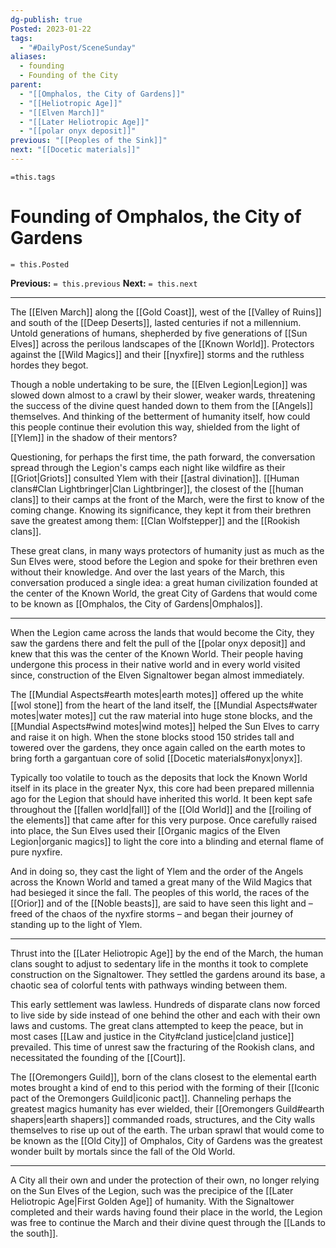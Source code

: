 ```yaml
---
dg-publish: true
Posted: 2023-01-22
tags:
  - "#DailyPost/SceneSunday"
aliases:
  - founding
  - Founding of the City
parent:
  - "[[Omphalos, the City of Gardens]]"
  - "[[Heliotropic Age]]"
  - "[[Elven March]]"
  - "[[Later Heliotropic Age]]"
  - "[[polar onyx deposit]]"
previous: "[[Peoples of the Sink]]"
next: "[[Docetic materials]]"
---
```

`=this.tags`
# Founding of Omphalos, the City of Gardens
`= this.Posted`

**Previous:** `= this.previous`
**Next:** `= this.next`

---

The [[Elven March]] along the [[Gold Coast]], west of the [[Valley of Ruins]] and south of the [[Deep Deserts]], lasted centuries if not a millennium. Untold generations of humans, shepherded by five generations of [[Sun Elves]] across the perilous landscapes of the [[Known World]]. Protectors against the [[Wild Magics]] and their [[nyxfire]] storms and the ruthless hordes they begot.

Though a noble undertaking to be sure, the [[Elven Legion|Legion]] was slowed down almost to a crawl by their slower, weaker wards, threatening the success of the divine quest handed down to them from the [[Angels]] themselves. And thinking of the betterment of humanity itself, how could this people continue their evolution this way, shielded from the light of [[Ylem]] in the shadow of their mentors?

Questioning, for perhaps the first time, the path forward, the conversation spread through the Legion's camps each night like wildfire as their [[Griot|Griots]] consulted Ylem with their [[astral divination]]. [[Human clans#Clan Lightbringer|Clan Lightbringer]], the closest of the [[human clans]] to their camps at the front of the March, were the first to know of the coming change. Knowing its significance, they kept it from their brethren save the greatest among them: [[Clan Wolfstepper]] and the [[Rookish clans]].

These great clans, in many ways protectors of humanity just as much as the Sun Elves were, stood before the Legion and spoke for their brethren even without their knowledge. And over the last years of the March, this conversation produced a single idea: a great human civilization founded at the center of the Known World, the great City of Gardens that would come to be known as [[Omphalos, the City of Gardens|Omphalos]].

---

When the Legion came across the lands that would become the City, they saw the gardens there and felt the pull of the [[polar onyx deposit]] and knew that this was the center of the Known World. Their people having undergone this process in their native world and in every world visited since, construction of the Elven Signaltower began almost immediately.

The [[Mundial Aspects#earth motes|earth motes]] offered up the white [[wol stone]] from the heart of the land itself, the [[Mundial Aspects#water motes|water motes]] cut the raw material into huge stone blocks, and the [[Mundial Aspects#wind motes|wind motes]] helped the Sun Elves to carry and raise it on high. When the stone blocks stood 150 strides tall and towered over the gardens, they once again called on the earth motes to bring forth a gargantuan core of solid [[Docetic materials#onyx|onyx]].

Typically too volatile to touch as the deposits that lock the Known World itself in its place in the greater Nyx, this core had been prepared millennia ago for the Legion that should have inherited this world. It been kept safe throughout the [[fallen world|fall]] of the [[Old World]] and the [[roiling of the elements]] that came after for this very purpose. Once carefully raised into place, the Sun Elves used their [[Organic magics of the Elven Legion|organic magics]] to light the core into a blinding and eternal flame of pure nyxfire.

And in doing so, they cast the light of Ylem and the order of the Angels across the Known World and tamed a great many of the Wild Magics that had besieged it since the fall. The peoples of this world, the races of the [[Orior]] and of the [[Noble beasts]], are said to have seen this light and – freed of the chaos of the nyxfire storms – and began their journey of standing up to the light of Ylem.

---

Thrust into the [[Later Heliotropic Age]] by the end of the March, the human clans sought to adjust to sedentary life in the months it took to complete construction on the Signaltower. They settled the gardens around its base, a chaotic sea of colorful tents with pathways winding between them.

This early settlement was lawless. Hundreds of disparate clans now forced to live side by side instead of one behind the other and each with their own laws and customs. The great clans attempted to keep the peace, but in most cases [[Law and justice in the City#cland justice|cland justice]] prevailed. This time of unrest saw the fracturing of the Rookish clans, and necessitated the founding of the [[Court]].

The [[Oremongers Guild]], born of the clans closest to the elemental earth motes brought a kind of end to this period with the forming of their [[Iconic pact of the Oremongers Guild|iconic pact]]. Channeling perhaps the greatest magics humanity has ever wielded, their [[Oremongers Guild#earth shapers|earth shapers]] commanded roads, structures, and the City walls themselves to rise up out of the earth. The urban sprawl that would come to be known as the [[Old City]] of Omphalos, City of Gardens was the greatest wonder built by mortals since the fall of the Old World.

---

A City all their own and under the protection of their own, no longer relying on the Sun Elves of the Legion, such was the precipice of the [[Later Heliotropic Age|First Golden Age]] of humanity. With the Signaltower completed and their wards having found their place in the world, the Legion was free to continue the March and their divine quest through the [[Lands to the south]].
